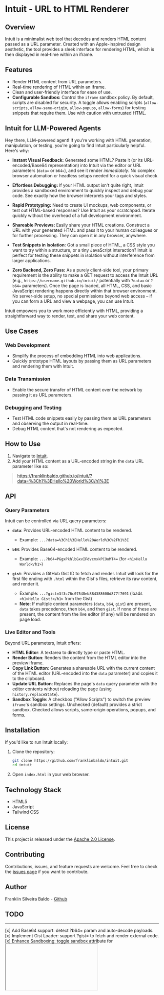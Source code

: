 # Intuit - URL to HTML Renderer

## Overview

Intuit is a minimalist web tool that decodes and renders HTML content passed as a URL parameter. Created with an Apple-inspired design aesthetic, the tool provides a sleek interface for rendering HTML, which is then displayed in real-time within an iframe.

## Features

- Render HTML content from URL parameters.
- Real-time rendering of HTML within an iframe.
- Clean and user-friendly interface for ease of use.
- **Configurable Sandbox:** Control the `iframe` sandbox policy. By default, scripts are disabled for security. A toggle allows enabling scripts (`allow-scripts`, `allow-same-origin`, `allow-popups`, `allow-forms`) for testing snippets that require them. Use with caution with untrusted HTML.

## Intuit for LLM-Powered Agents

Hey there, LLM-powered agent! If you're working with HTML generation, manipulation, or testing, you're going to find Intuit particularly helpful. Here's why:

*   **Instant Visual Feedback:** Generated some HTML? Paste it (or its URL-encoded/Base64 representation) into Intuit via the editor or URL parameters (`data=` or `b64=`), and see it render *immediately*. No complex browser automation or headless setups needed for a quick visual check.

*   **Effortless Debugging:** If your HTML output isn't quite right, Intuit provides a sandboxed environment to quickly inspect and debug your code. See exactly how the browser interprets your tags and styles.

*   **Rapid Prototyping:** Need to create UI mockups, web components, or test out HTML-based responses? Use Intuit as your scratchpad. Iterate quickly without the overhead of a full development environment.

*   **Shareable Previews:** Easily share your HTML creations. Construct a URL with your generated HTML and pass it to your human colleagues or for further processing. They can open it in any browser, anywhere.

*   **Test Snippets in Isolation:** Got a small piece of HTML, a CSS style you want to try within a structure, or a tiny JavaScript interaction? Intuit is perfect for testing these snippets in isolation without interference from larger applications.

*   **Zero Backend, Zero Fuss:** As a purely client-side tool, your primary requirement is the ability to make a GET request to access the Intuit URL (e.g., `https://username.github.io/intuit/` potentially with `?data=` or `?b64=` parameters). Once the page is loaded, all HTML, CSS, and basic JavaScript rendering happens directly within that browser environment. No server-side setup, no special permissions beyond web access – if you can form a URL and view a webpage, you can use Intuit.

Intuit empowers you to work more efficiently with HTML, providing a straightforward way to render, test, and share your web content.

## Use Cases

### Web Development

- Simplify the process of embedding HTML into web applications.
- Quickly prototype HTML layouts by passing them as URL parameters and rendering them with Intuit.

### Data Transmission

- Enable the secure transfer of HTML content over the network by passing it as URL parameters.
  
### Debugging and Testing

- Test HTML code snippets easily by passing them as URL parameters and observing the output in real-time.
- Debug HTML content that's not rendering as expected.

## How to Use

1. Navigate to [Intuit](https://franklinbaldo.github.io/intuit/).
2. Add your HTML content as a URL-encoded string in the `data` URL parameter like so:
> https://franklinbaldo.github.io/intuit/?data=%3Ch1%3EHello%20World%3C/h1%3E

## API

### Query Parameters

Intuit can be controlled via URL query parameters:

*   **`data`**: Provides URL-encoded HTML content to be rendered.
    *   Example: `...?data=%3Ch1%3EHello%20World%3C%2Fh1%3E`

*   **`b64`**: Provides Base64-encoded HTML content to be rendered.
    *   Example: `...?b64=PGgxPkhlbGxvIFdvcmxkPC9oMT4=` (for `<h1>Hello World</h1>`)

*   **`gist`**: Provides a GitHub Gist ID to fetch and render. Intuit will look for the first file ending with `.html` within the Gist's files, retrieve its raw content, and render it.
    *   Example: `...?gist=3f3c76c07548eb884388600d877f7691` (loads `<h1>Hello Gist!</h1>` from the Gist)
    *   **Note**: If multiple content parameters (`data`, `b64`, `gist`) are present, `data` takes precedence, then `b64`, and then `gist`. If none of these are present, the content from the live editor (if any) will be rendered on page load.

### Live Editor and Tools

Beyond URL parameters, Intuit offers:

*   **HTML Editor**: A textarea to directly type or paste HTML.
*   **Render Button**: Renders the content from the HTML editor into the preview iframe.
*   **Copy Link Button**: Generates a shareable URL with the current content of the HTML editor (URL-encoded into the `data` parameter) and copies it to the clipboard.
*   **Update URL Button**: Replaces the page's `data` query parameter with the editor contents without reloading the page (using `history.replaceState`).
*   **Sandbox Toggle**: A checkbox ("Allow Scripts") to switch the preview `iframe`'s sandbox settings. Unchecked (default) provides a strict sandbox. Checked allows scripts, same-origin operations, popups, and forms.

## Installation

If you'd like to run Intuit locally:

1. Clone the repository:
    ```sh
    git clone https://github.com/franklinbaldo/intuit.git
    cd intuit
    ```

2. Open `index.html` in your web browser.

## Technology Stack

- HTML5
- JavaScript
- Tailwind CSS

## License

This project is released under the [Apache 2.0 License](LICENSE).

## Contributing

Contributions, issues, and feature requests are welcome. Feel free to check the [issues page](https://github.com/franklinbaldo/intuit/issues) if you want to contribute.

## Author

Franklin Silveira Baldo - [Github](https://github.com/franklinbaldo)

## TODO

---

[x] Add Base64 support: detect ?b64= param and auto-decode payloads.
[x] Implement Gist Loader: support ?gist=<id> to fetch and render external code.
[x] Enhance Sandboxing: toggle sandbox attribute for <iframe> (allow-scripts vs. strict).
[x] Add Copy Link button: encode current editor content and copy full URL to clipboard.
[x] Add "Update URL" button: syncs textarea changes back to the `data` parameter via `history.replaceState`.
[x] Add "Clear Editor" button: Provides a button to easily clear the content of the HTML textarea.
[ ] Add Dark/Light Themes: Tailwind-based theme switcher for previews.
[ ] Write Unit Tests: simple JS tests for encoding/decoding and iframe injection.
[ ] Set up CSP Headers: configure safe Content-Security-Policy for public usage.
[x] Document API: detail query parameters and behaviors in README.

---
